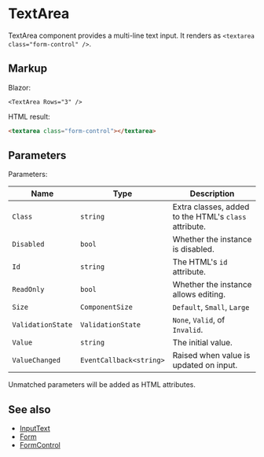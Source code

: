 # TextArea

TextArea component provides a multi-line text input. It renders as `<textarea class="form-control" />`.

## Markup

Blazor:

```razor
<TextArea Rows="3" />
```

HTML result:

```html
<textarea class="form-control"></textarea>
```

## Parameters

Parameters:

| Name              | Type                    | Description                                           |
|-------------------|-------------------------|-------------------------------------------------------|
| `Class`           | `string`                | Extra classes, added to the HTML's `class` attribute. |
| `Disabled`        | `bool`                  | Whether the instance is disabled.                     |
| `Id`              | `string`                | The HTML's `id` attribute.                            |
| `ReadOnly`        | `bool`                  | Whether the instance allows editing.                  |
| `Size`            | `ComponentSize`         | `Default`, `Small`, `Large`                           |
| `ValidationState` | `ValidationState`       | `None`, `Valid`, of `Invalid`.                        |
| `Value`           | `string`                | The initial value.                                    |
| `ValueChanged`    | `EventCallback<string>` | Raised when value is updated on input.                |

Unmatched parameters will be added as HTML attributes.

## See also

- [InputText](InputText.md)
- [Form](Form.md)
- [FormControl](FormControl.md)
